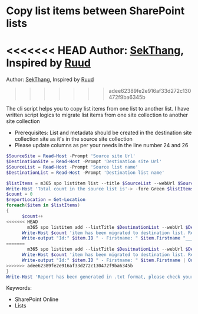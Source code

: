 # Copy list items between SharePoint lists

<<<<<<< HEAD
Author: [SekThang](https://twitter.com/SekThang), Inspired by [Ruud](https://lazyadmin.nl/it/copy-sharepoint-list-items-to-another-list-with-powershell-and-pnp/)
=======
Author: [SekThang](https://github.com/SekThang), Inspired by [Ruud](https://lazyadmin.nl/it/copy-sharepoint-list-items-to-another-list-with-powershell-and-pnp/)
>>>>>>> adee62389fe2e916af33d272c130472f9ba6345b

The cli script helps you to copy list items from one list to another list.
I have written script logics to migrate list items from one site collection to another site collection

- Prerequisites: List and metadata should be created in the destination site collection site as it's in the source site collection
- Please update columns as per your needs in the line number 24 and 26

```powershell tab="PowerShell"
$SourceSite = Read-Host -Prompt 'Source site Url'
$DestinationSite = Read-Host -Prompt 'Destination site Url'
$SourceList = Read-Host -Prompt 'Source list name'
$DestinationList = Read-Host -Prompt 'Destination list name'

$listItems = m365 spo listitem list --title $SourceList --webUrl $SourceSite --output json | ConvertFrom-Json
Write-Host 'Total count in the source list is'-> -fore Green $listItems.Count
$count = 0
$reportLocation = Get-Location
foreach($item in $listItems)
{
	  $count++
<<<<<<< HEAD
		m365 spo listitem add --listTitle $DestinationList --webUrl $DestinationSite --Title $item.Title --Firstname $item.Firstname --Lastname $item.Lastname
	  Write-Host $count 'item has been migrated to destination list. Reference item id is' $item.Id -fore Magenta
	  Write-output "Id:" $item.ID " - Firstname: " $item.Firstname "____________________" | Out-File $reportLocation\Report.txt -Append
=======
		m365 spo listitem add --listTitle $DesitnationList --webUrl $DestinationSite --Title $item.Title --Firstname $item.Firstname --Lastname $item.Lastname
	  Write-Host $count 'item has been migrated to destination list. Reference item id is' $item.Id -fore Magenta
	  Write-output "Id:" $item.ID " - Firstname: " $item.Firstname | Out-File $reportLocation\test.txt -Append
>>>>>>> adee62389fe2e916af33d272c130472f9ba6345b
}
Write-Host 'Report has been generated in .txt format, please check your drive' -fore Cyan
```

Keywords:

- SharePoint Online
- Lists
